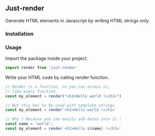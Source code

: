 ## Just-render

Generate HTML elements in Javascript by writing HTML strings only.

### Installation

### Usage

Import the package inside your project.


```js
import render from 'just-render'
```

Write your HTML code by calling render function.

```js
// Render is a function, so you can access it,
// like every function.
const my_element = render("<h1>Hello world !</h1>")

// But this has to be used with template strings
const my_element = render`<h1>Hello world !</h1>`

// Why ? Because you can easily add datas into it !
const name = 'world';
const my_element = render`<h1>Hello ${name} !</h1>`
```
